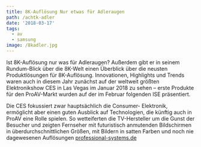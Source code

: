 ```yaml
---
title: 8K-Auflösung Nur etwas für Adleraugen
path: /achtk-adler
date: '2018-03-17'
tags:
  - av
  - samsung
image: /8kadler.jpg
---
```


Ist 8K-Auflösung nur was für Adleraugen? Außerdem gibt er in seinem Rundum-Blick über die 8K-Welt einen Überblick über die neusten Produktlösungen für 8K-Auflösung. Innovationen, Highlights und Trends waren auch in diesem Jahr zunächst auf der weltweit größten Elektronikshow CES in Las Vegas im Januar 2018 zu sehen – erste Produkte für den ProAV-Markt wurden auf der im Februar folgenden ISE präsentiert.

Die CES fokussiert zwar hauptsächlich die Consumer- Elektronik, ermöglicht aber einen guten Ausblick auf Technologien, die künftig auch in ProAV eine Rolle spielen. So wetteiferten die TV-Hersteller um die Gunst der Besucher und zeigten Fernseher mit futuristisch anmutenden Bildschirmen in überdurchschnittlichen Größen, mit Bildern in satten Farben und noch nie dagewesenen Auflösungen [professional-systems.de](https://www.professional-system.de/basics/8k-aufloesung-nur-etwas-fuer-adleraugen/)

